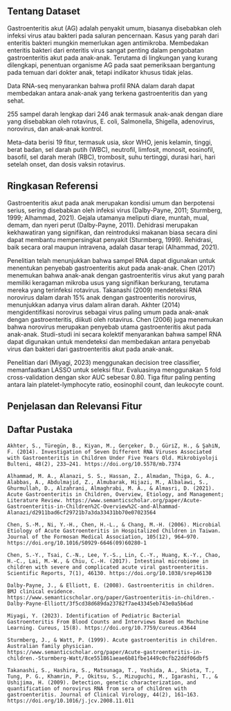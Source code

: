 ## Tentang Dataset

Gastroenteritis akut (AG) adalah penyakit umum, biasanya disebabkan oleh infeksi virus atau bakteri pada saluran pencernaan. Kasus yang parah dari enteritis bakteri mungkin memerlukan agen antimikroba. Membedakan enteritis bakteri dari enteritis virus sangat penting dalam pengobatan gastroenteritis akut pada anak-anak. Terutama di lingkungan yang kurang dilengkapi, penentuan organisme AG pada saat pemeriksaan bergantung pada temuan dari dokter anak, tetapi indikator khusus tidak jelas.

Data RNA-seq menyarankan bahwa profil RNA dalam darah dapat membedakan antara anak-anak yang terkena gastroenteritis dan yang sehat.

255 sampel darah lengkap dari 246 anak termasuk anak-anak dengan diare yang disebabkan oleh rotavirus, E. coli, Salmonella, Shigella, adenovirus, norovirus, dan anak-anak kontrol.

Meta-data berisi 19 fitur, termasuk usia, skor WHO, jenis kelamin, tinggi, berat badan, sel darah putih (WBC), neutrofil, limfosit, monosit, eosinofil, basofil, sel darah merah (RBC), trombosit, suhu tertinggi, durasi hari, hari setelah onset, dan dosis vaksin rotavirus.

## Ringkasan Referensi

Gastroenteritis akut pada anak merupakan kondisi umum dan berpotensi serius, sering disebabkan oleh infeksi virus (Dalby-Payne, 2011; Sturmberg, 1999; Alhammad, 2021). Gejala utamanya meliputi diare, muntah, mual, demam, dan nyeri perut (Dalby-Payne, 2011). Dehidrasi merupakan kekhawatiran yang signifikan, dan reintroduksi makanan biasa secara dini dapat membantu mempersingkat penyakit (Sturmberg, 1999). Rehidrasi, baik secara oral maupun intravena, adalah dasar terapi (Alhammad, 2021).

Penelitian telah menunjukkan bahwa sampel RNA dapat digunakan untuk menentukan penyebab gastroenteritis akut pada anak-anak. Chen (2017) menemukan bahwa anak-anak dengan gastroenteritis virus akut yang parah memiliki keragaman mikroba usus yang signifikan berkurang, terutama mereka yang terinfeksi rotavirus. Takanashi (2009) mendeteksi RNA norovirus dalam darah 15% anak dengan gastroenteritis norovirus, menunjukkan adanya virus dalam aliran darah. Akhter (2014) mengidentifikasi norovirus sebagai virus paling umum pada anak-anak dengan gastroenteritis, diikuti oleh rotavirus. Chen (2006) juga menemukan bahwa norovirus merupakan penyebab utama gastroenteritis akut pada anak-anak. Studi-studi ini secara kolektif menyarankan bahwa sampel RNA dapat digunakan untuk mendeteksi dan membedakan antara penyebab virus dan bakteri dari gastroenteritis akut pada anak-anak.

Penelitian dari (Miyagi, 2023) menggunakan decision tree classifier, memanfaatkan LASSO untuk seleksi fitur. Evaluasinya menggunakan 5 fold cross-validation dengan skor AUC sebesar 0.80. Tiga fitur paling penting antara lain platelet-lymphocyte ratio, eosinophil count, dan leukocyte count.

## Penjelasan dan Relevansi Fitur

## Daftar Pustaka

```
Akhter, S., Türegün, B., Kiyan, M., Gerçeker, D., Güri̇Z, H., & Şahi̇N, F. (2014). Investigation of Seven Different RNA Viruses Associated with Gastroenteritis in Children Under Five Years Old. Mikrobiyoloji Bulteni, 48(2), 233–241. https://doi.org/10.5578/mb.7374

Alhammad, M. A., Alanazi, S. S., Hassan, Z., Almadan, Thiga, G. A., Alabbas, A., Abdulmajid, Z., Almubarak, Hijazi, M., Albalawi, S., Ghurmullah, D., Alzahrani, Almaghrabi, M. A., & Almasri, D. (2021). Acute Gastroenteritis in Children, Overview, Etiology, and Management; Literature Review. https://www.semanticscholar.org/paper/Acute-Gastroenteritis-in-Children%2C-Overview%2C-and-Alhammad-Alanazi/d2911bad6cf29721b7a3da33431bb70e07023564

Chen, S.-M., Ni, Y.-H., Chen, H.-L., & Chang, M.-H. (2006). Microbial Etiology of Acute Gastroenteritis in Hospitalized Children in Taiwan. Journal of the Formosan Medical Association, 105(12), 964–970. https://doi.org/10.1016/S0929-6646(09)60280-1

Chen, S.-Y., Tsai, C.-N., Lee, Y.-S., Lin, C.-Y., Huang, K.-Y., Chao, H.-C., Lai, M.-W., & Chiu, C.-H. (2017). Intestinal microbiome in children with severe and complicated acute viral gastroenteritis. Scientific Reports, 7(1), 46130. https://doi.org/10.1038/srep46130

Dalby-Payne, J., & Elliott, E. (2008). Gastroenteritis in children. BMJ clinical evidence. https://www.semanticscholar.org/paper/Gastroenteritis-in-children.-Dalby-Payne-Elliott/3f5cd38d689da23782f7ae43345eb743e0a5b6ad

Miyagi, Y. (2023). Identification of Pediatric Bacterial Gastroenteritis From Blood Counts and Interviews Based on Machine Learning. Cureus, 15(8). https://doi.org/10.7759/cureus.43644

Sturmberg, J., & Watt, P. (1999). Acute gastroenteritis in children. Australian family physician. https://www.semanticscholar.org/paper/Acute-gastroenteritis-in-children.-Sturmberg-Watt/8ce551861aeae6b81fbe1449c0cfb22ddf06dbf5

Takanashi, S., Hashira, S., Matsunaga, T., Yoshida, A., Shiota, T., Tung, P. G., Khamrin, P., Okitsu, S., Mizuguchi, M., Igarashi, T., & Ushijima, H. (2009). Detection, genetic characterization, and quantification of norovirus RNA from sera of children with gastroenteritis. Journal of Clinical Virology, 44(2), 161–163. https://doi.org/10.1016/j.jcv.2008.11.011
```
